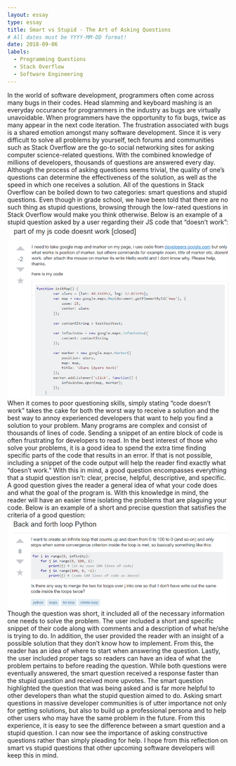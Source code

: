 ```yaml
---
layout: essay
type: essay
title: Smart vs Stupid - The Art of Asking Questions
# All dates must be YYYY-MM-DD format!
date: 2018-09-06
labels:
  - Programming Questions
  - Stack Overflow
  - Software Engineering
---
```



  In the world of software development, programmers often come across many bugs in their codes. Head slamming and keyboard mashing is an everyday occurance for programmers in the industry as bugs are virtually unavoidable. When programmers have the opportunity to fix bugs, twice as many appear in the next code iteration. The frustration associated with bugs is a shared emotion amongst many software development. Since it is very difficult to solve all problems by yourself, tech forums and communities such as Stack Overflow are the go-to social networking sites for asking computer science-related questions. With the combined knowledge of millions of developers, thousands of questions are answered every day. Although the process of asking questions seems trivial, the quality of one’s questions can determine the effectiveness of the solution, as well as the speed in which one receives a solution.
  All of the questions in Stack Overflow can be boiled down to two categories: smart questions and stupid questions. Even though in grade school, we have been told that there are no such thing as stupid questions, browsing through the low-rated questions in Stack Overflow would make you think otherwise. Below is an example of a stupid question asked by a user regarding their JS code that “doesn’t work”:
  <img class="ui large center image" src="../images/stupidQuestion.PNG">
  When it comes to poor questioning skills, simply stating “code doesn’t work” takes the cake for both the worst way to receive a solution and the best way to annoy experienced developers that want to help you find a solution to your problem. Many programs are complex and consist of thousands of lines of code. Sending a snippet of an entire block of code is often frustrating for developers to read. In the best interest of those who solve your problems, it is a good idea to spend the extra time finding specific parts of the code that results in an error. If that is not possible, including a snippet of the code output will help the reader find exactly what “doesn’t work.”
  With this in mind, a good question encompasses everything that a stupid question isn’t: clear, precise, helpful, descriptive, and specific. A good question gives the reader a general idea of what your code does and what the goal of the program is. With this knowledge in mind, the reader will have an easier time isolating the problems that are plaguing your code. Below is an example of a short and precise question that satisfies the criteria of a good question:
  <img class="ui large center floated image" src="../images/smartQuestion.PNG">
  Though the question was short, it included all of the necessary information one needs to solve the problem. The user included a short and specific snippet of their code along with comments and a description of what he/she is trying to do. In addition, the user provided the reader with an insight of a possible solution that they don’t know how to implement. From this, the reader has an idea of where to start when answering the question. Lastly, the user included proper tags so readers can have an idea of what the problem pertains to before reading the question.
  While both questions were eventually answered, the smart question received a response faster than the stupid question and received more upvotes. The smart question highlighted the question that was being asked and is far more helpful to other developers than what the stupid question aimed to do. Asking smart questions in massive developer communities is of utter importance not only for getting solutions, but also to build up a professional persona and to help other users who may have the same problem in the future. From this experience, it is easy to see the difference between a smart question and a stupid question. I can now see the importance of asking constructive questions rather than simply pleading for help. I hope from this reflection on smart vs stupid questions that other upcoming software developers will keep this in mind.
